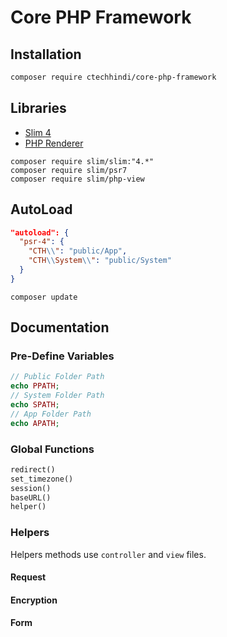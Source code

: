# Core PHP Framework

## Installation

```sh
composer require ctechhindi/core-php-framework
```

## Libraries

- [Slim 4](https://www.slimframework.com/docs/v4/start/installation.html)
- [PHP Renderer](https://github.com/slimphp/PHP-View)

```
composer require slim/slim:"4.*"
composer require slim/psr7
composer require slim/php-view
```

## AutoLoad

```json
"autoload": {
  "psr-4": {
    "CTH\\": "public/App",
    "CTH\\System\\": "public/System"
  }
}
```

```
composer update
```

## Documentation

### Pre-Define Variables

```php
// Public Folder Path
echo PPATH;
// System Folder Path
echo SPATH;
// App Folder Path
echo APATH;
```

### Global Functions

```php
redirect()
set_timezone()
session()
baseURL()
helper()
```

### Helpers

Helpers methods use `controller` and `view` files.

#### Request

#### Encryption

#### Form
